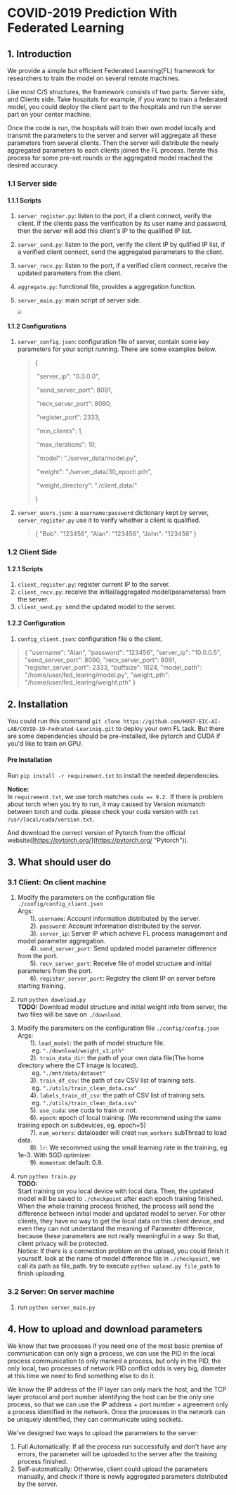 # COVID-2019 Prediction With Federated Learning



## 1. Introduction

We provide a simple but efficient Federated Learning(FL) framework for researchers to  train the model on several remote machines.

Like most C/S structures, the framework consists of two parts: Server side, and Clients side. Take hospitals for example, if you want to train a federated model, you could deploy the client part to the hospitals and run the server part on your center machine.

Once the code is run, the hospitals will train their own model locally and  transmit the parameters to  the server and server will aggregate all these parameters from several clients. Then the server will distribute the newly aggregated parameters to each clients joined the FL process. Iterate this process for some pre-set rounds or the aggregated model reached the desired accuracy.



### 1.1 Server side

#### 1.1.1 Scripts

1. `server_register.py`: listen to the port, if a client connect, verify the client. If the clients pass the verification by its user name and password, then the server will add this client's IP to the qualified IP list.   

2. `server_send.py`: listen to the port, verify the client IP by qulified IP list, if a verified client connect, send the aggregated parameters to the client.

3. `server_recv.py`: listen to the port, if  a verified client connect, receive the updated parameters from the client.

4. `aggregate.py`: functional file, provides a aggregation function.

5. `server_main.py`: main script of server side.

   <img src="./pic/server_main.jpg" style="zoom: 50%;" />



#### 1.1.2 Configurations

1. `server_config.json`: configuration file of server, contain some key parameters for your script running. There are some examples below.

   >{
   >
   >​	"server_ip": "0.0.0.0", 
   >
   >​	"send_server_port": 8091, 
   >
   >​	"recv_server_port": 8090, 
   >
   >​	"register_port": 2333, 
   >
   >​	 "min_clients": 1, 
   >
   >​	"max_iterations": 10,  
   >
   >​	"model": "./server_data/model.py", 
   >
   >​	"weight": "./server_data/30_epoch.pth", 
   >
   >​	"weight_directory": "./client_data/"
   >
   >}

2. `server_users.json`: a  `username:password` dictionary kept by server, `server_register.py` use it to verify whether a client is qualified.

   >{
   >    "Bob": "123456",
   >    "Alan": "123456",
   >    "John": "123456"
   >}



### 1.2 Client Side

#### 1.2.1 Scripts

1. `client_register.py`: register current IP to the server.
2. `client_recv.py`: receive the initial/aggregated model(parameterss) from the server.
3. `client_send.py`: send the updated model to the server.



#### 1.2.2 Configuration

1. `config_client.json`: configuration file o the client.

>{
>    "username": "Alan",
>    "password": "123456",
>    "server_ip": "10.0.0.5",
>    "send_server_port": 8090,
>    "recv_server_port": 8091,
>    "register_server_port": 2333,
>    "buffsize": 1024,
>    "model_path": "/home/user/fed_learing/model.py",
>    "weight_pth": "/home/user/fed_learing/weight.pth"
>}



## 2. Installation

You could run this command `git clone https://github.com/HUST-EIC-AI-LAB/COVID-19-Fedrated-Learinig.git`  to deploy your own FL task. But there are some dependencies should be pre-installed, like pytorch and CUDA if you'd like to train on GPU.



#### Pre Installation

Run `pip install -r requirement.txt` to install the needed dependencies.

**Notice:** </br>
In `requirement.txt`, we use torch matches `cuda == 9.2.` 
If there is problem about torch when you try to run, it may caused by Version mismatch between torch and cuda. please check your cuda version with  `cat /usr/local/cuda/version.txt`.

 And download the correct version of Pytorch from the official website([https://pytorch.org/](https://pytorch.org/ "Pytorch")).



## 3. What should user do

### 3.1 Client: On client machine

1. Modify the parameters on the configuration file `./config/config_client.json`  </br>
   Args:</br>
   &emsp;&emsp;1). `username`: Account information distributed by the server.</br>
   &emsp;&emsp;2). `password`: Account information distributed by the server.</br> 
   &emsp;&emsp;3). `server_ip`: Server IP which achieve FL process management and model parameter aggregation.</br>
   &emsp;&emsp;4). `send_server_port`: Send updated model parameter difference from the port.</br> 
   &emsp;&emsp;5). `recv_server_port`: Receive file of model structure and initial parameters from the port.</br> 
   &emsp;&emsp;6). `register_server_port`: Registry the client IP on server before starting training.</br>

2. run `python download.py`</br>
   **TODO:**
   Download model structure and initial weight info from server, the two files will be save on `./download`.

3. Modify the parameters on the configuration file `./config/config.json`</br>
   Args:</br>
      	&emsp;&emsp;1). `load_model`: the path of model structure file.</br>
      	&emsp;&emsp; eg. `"./download/weight_v1.pth"`</br>
      	&emsp;&emsp;2). `train_data_dir`: the path of your own data file(The home directory where the CT image is located).</br>
      	&emsp;&emsp; eg. `"./mnt/data/dataset"`</br>
      	&emsp;&emsp;3). `train_df_csv`: the path of csv CSV list of training sets.</br>
      	&emsp;&emsp; eg. `"./utils/train_clean_data.csv"`</br>
      	&emsp;&emsp;4). `labels_train_df_csv`: the path of CSV list of training sets.</br>
      	&emsp;&emsp; eg. `"./utils/train_clean_data.csv"`</br>
      	&emsp;&emsp;5). `use_cuda`: use cuda to train or not.</br>
      	&emsp;&emsp;6). `epoch`: epoch of local training. (We recommend using the same training epoch on subdevices, eg. epoch=5)</br>
      	&emsp;&emsp;7). `num_workers`: dataloader will creat `num_workers` subThread to load data. </br>
      	&emsp;&emsp;8). `lr`: We recommed using the small learning rate in the training, eg 1e-3. With SGD optimizer.</br>
      	&emsp;&emsp;9). `momentum`: default: 0.9.

4. run `python train.py`</br>
   **TODO:**</br>
   Start training on you local device with local data. Then, the updated model will be saved to `./checkpoint` after each epoch training finished. When the whole training process finished, the process will send the difference between initial model and updated model to server. For other clients, they have no way to get the local data on this client device, and even they can not understand the meaning of Parameter difference, because these parameters are not really meaningful in a way. So that, client privacy will be protected.</br>
   Notice: If there is a connection problem on the upload, you could finish it yourself.
   		look at the name of model difference file in `./checkpoint`, we call its path as file_path.
   		try to execute `python upload.py file_path` to finish uploading.



### 3.2 Server: On server machine

1. run `python server_main.py`



## 4. How to upload and download parameters

We know that two processes if you need one of the most basic premise of communication can only sign a process, we can use the PID in the local process communication to only marked a process, but only in the PID, the only local, two processes of network PID conflict odds is very big, diameter at this time we need to find something else to do it. 

We know the IP address of the IP layer can only mark the host, and the TCP layer protocol and port number identifying the host can be the only one process, so that we can use the IP address + port number + agreement only a process identified in the network. Once the processes in the network can be uniquely identified, they can communicate using sockets. 

We've designed two ways to upload the parameters to the server:

1. Full Automatically: If all the process run successfully and don't have any errors, the parameter will be uploaded to the server after the training process finished.
2. Self-automatically: Otherwise, client could upload the parameters manually, and check if there is newly aggregated parameters distributed by the server.

​	





